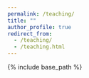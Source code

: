 ```yaml
---
permalink: /teaching/
title: ""
author_profile: true
redirect_from: 
  - /teaching/
  - /teaching.html
---
```


{% include base_path %}

 